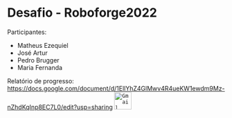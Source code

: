# Desafio - Roboforge2022

Participantes: 
  - Matheus Ezequiel
  - José Artur 
  - Pedro Brugger
  - Maria Fernanda

Relatório de progresso: https://docs.google.com/document/d/1EllYhZ4GlMwv4R4ueKW1ewdm9Mz-nZhdKqInp8EC7L0/edit?usp=sharing
  <code><a href="https://docs.google.com/document/d/1EllYhZ4GlMwv4R4ueKW1ewdm9Mz-nZhdKqInp8EC7L0/edit?usp=sharing" target="_blank"><img width="40px" src="https://img.icons8.com/fluent/48/000000/gmail.png" title="Gmail"/></a></code>
</p>
